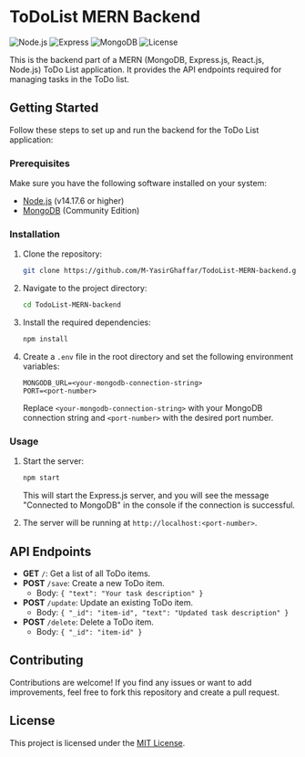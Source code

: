 # ToDoList MERN Backend

![Node.js](https://img.shields.io/badge/Node.js-v14.17.6-green)
![Express](https://img.shields.io/badge/Express-v4.17.1-blue)
![MongoDB](https://img.shields.io/badge/MongoDB-Database-yellow)
![License](https://img.shields.io/badge/license-MIT-orange)

This is the backend part of a MERN (MongoDB, Express.js, React.js, Node.js) ToDo List application. It provides the API endpoints required for managing tasks in the ToDo list.

## Getting Started

Follow these steps to set up and run the backend for the ToDo List application:

### Prerequisites

Make sure you have the following software installed on your system:

- [Node.js](https://nodejs.org/) (v14.17.6 or higher)
- [MongoDB](https://www.mongodb.com/) (Community Edition)

### Installation

1. Clone the repository:

   ```bash
   git clone https://github.com/M-YasirGhaffar/TodoList-MERN-backend.git
   ```

2. Navigate to the project directory:

   ```bash
   cd TodoList-MERN-backend
   ```

3. Install the required dependencies:

   ```bash
   npm install
   ```

4. Create a `.env` file in the root directory and set the following environment variables:

   ```
   MONGODB_URL=<your-mongodb-connection-string>
   PORT=<port-number>
   ```

   Replace `<your-mongodb-connection-string>` with your MongoDB connection string and `<port-number>` with the desired port number.

### Usage

1. Start the server:

   ```bash
   npm start
   ```

   This will start the Express.js server, and you will see the message "Connected to MongoDB" in the console if the connection is successful.

2. The server will be running at `http://localhost:<port-number>`.

## API Endpoints

- **GET** `/`: Get a list of all ToDo items.
- **POST** `/save`: Create a new ToDo item.
  - Body: `{ "text": "Your task description" }`
- **POST** `/update`: Update an existing ToDo item.
  - Body: `{ "_id": "item-id", "text": "Updated task description" }`
- **POST** `/delete`: Delete a ToDo item.
  - Body: `{ "_id": "item-id" }`

## Contributing

Contributions are welcome! If you find any issues or want to add improvements, feel free to fork this repository and create a pull request.

## License

This project is licensed under the [MIT License](LICENSE).